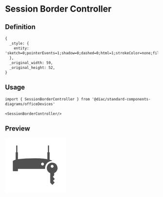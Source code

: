 # Session Border Controller

## Definition

```
{
  _style: { 
    entity: 'sketch=0;pointerEvents=1;shadow=0;dashed=0;html=1;strokeColor=none;fillColor=#505050;labelPosition=center;verticalLabelPosition=bottom;verticalAlign=top;outlineConnect=0;align=center;shape=mxgraph.office.devices.session_border_controller;',
  },
  _original_width: 59,
  _original_height: 52,
}
```

## Usage

```
import { SessionBorderController } from '@diac/standard-components-diagrams/officeDevices'

<SessionBorderController/>
```

## Preview

<img src="./session-border-controller.png" width="200"/>
